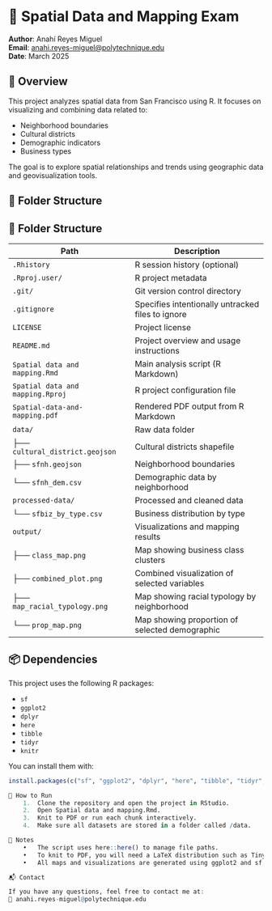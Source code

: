 # 📍 Spatial Data and Mapping Exam

**Author**: Anahí Reyes Miguel  
**Email**: anahi.reyes-miguel@polytechnique.edu  
**Date**: March 2025

## 📝 Overview

This project analyzes spatial data from San Francisco using R. It focuses on visualizing and combining data related to:

- Neighborhood boundaries
- Cultural districts
- Demographic indicators
- Business types

The goal is to explore spatial relationships and trends using geographic data and geovisualization tools.

## 📁 Folder Structure

## 📁 Folder Structure

| Path                                | Description                                       |
|-------------------------------------|---------------------------------------------------|
| `.Rhistory`                         | R session history (optional)                     |
| `.Rproj.user/`                      | R project metadata                               |
| `.git/`                             | Git version control directory                    |
| `.gitignore`                        | Specifies intentionally untracked files to ignore|
| `LICENSE`                           | Project license                                  |
| `README.md`                         | Project overview and usage instructions          |
| `Spatial data and mapping.Rmd`      | Main analysis script (R Markdown)                |
| `Spatial data and mapping.Rproj`    | R project configuration file                     |
| `Spatial-data-and-mapping.pdf`      | Rendered PDF output from R Markdown              |
| `data/`                             | Raw data folder                                  |
| ├── `cultural_district.geojson`     | Cultural districts shapefile                     |
| ├── `sfnh.geojson`                  | Neighborhood boundaries                          |
| └── `sfnh_dem.csv`                  | Demographic data by neighborhood                 |
| `processed-data/`                   | Processed and cleaned data                       |
| └── `sfbiz_by_type.csv`             | Business distribution by type                    |
| `output/`                           | Visualizations and mapping results               |
| ├── `class_map.png`                 | Map showing business class clusters              |
| ├── `combined_plot.png`            | Combined visualization of selected variables     |
| ├── `map_racial_typology.png`      | Map showing racial typology by neighborhood      |
| └── `prop_map.png`                  | Map showing proportion of selected demographic   |

## 📦 Dependencies

This project uses the following R packages:

- `sf`
- `ggplot2`
- `dplyr`
- `here`
- `tibble`
- `tidyr`
- `knitr`

You can install them with:

```r
install.packages(c("sf", "ggplot2", "dplyr", "here", "tibble", "tidyr", "knitr"))

🚀 How to Run
	1.	Clone the repository and open the project in RStudio.
	2.	Open Spatial data and mapping.Rmd.
	3.	Knit to PDF or run each chunk interactively.
	4.	Make sure all datasets are stored in a folder called /data.

🧠 Notes
	•	The script uses here::here() to manage file paths.
	•	To knit to PDF, you will need a LaTeX distribution such as TinyTeX.
	•	All maps and visualizations are generated using ggplot2 and sf.

📬 Contact

If you have any questions, feel free to contact me at:
📧 anahi.reyes-miguel@polytechnique.edu

